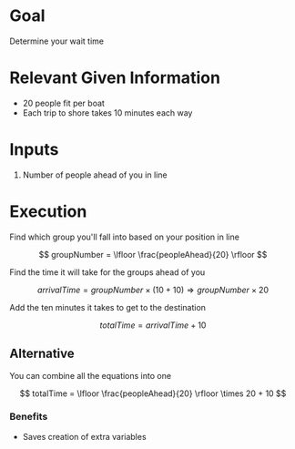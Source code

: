 # Goal
Determine your wait time

# Relevant Given Information
- 20 people fit per boat
- Each trip to shore takes 10 minutes each way

# Inputs
1. Number of people ahead of you in line

# Execution
Find which group you'll fall into based on your position in line

$$
groupNumber = \lfloor \frac{peopleAhead}{20} \rfloor
$$

Find the time it will take for the groups ahead of you

$$
arrivalTime = groupNumber \times (10 + 10) \Rightarrow groupNumber \times 20
$$

Add the ten minutes it takes to get to the destination

$$
totalTime = arrivalTime + 10
$$

## Alternative
You can combine all the equations into one

$$
totalTime = \lfloor \frac{peopleAhead}{20} \rfloor \times 20 + 10
$$

### Benefits
- Saves creation of extra variables
